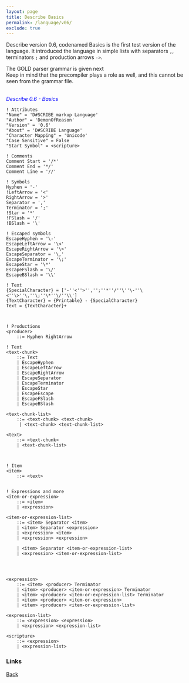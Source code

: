 ```yaml
---
layout: page
title: Describe Basics
permalink: /language/v06/
exclude: true
---
```

Describe version 0.6, codenamed Basics is the first test version of the language. It introduced the language in simple lists with separators ```,```, terminators ```;``` and production arrows ```->```.

The GOLD parser grammar is given next<br>
Keep in mind that the precompiler plays a role as well, and this cannot be seen from the grammar file.<br><br>

<span style="color:blue">_Describe 0.6 - Basics_</span>
```
! Attributes
"Name" = 'D#SCRIBE markup Language'
"Author" = 'DemonOfReason'
"Version" = '0.6'
"About" = 'D#SCRIBE Language'
"Character Mapping" = 'Unicode'
"Case Sensitive" = False
"Start Symbol" = <scripture>

! Comments
Comment Start = '/*'
Comment End = '*/'
Comment Line = '//'

! Symbols
Hyphen = '-'
!LeftArrow = '<'
RightArrow = '>'
Separator = ','
Terminator = ';'
!Star = '*'
!FSlash = '/'
!BSlash = '\'

! Escaped symbols
EscapeHyphen = '\-'
EscapeLeftArrow = '\<'
EscapeRightArrow = '\>'
EscapeSeparator = '\,'
EscapeTerminator = '\;'
EscapeStar = '\*'
EscapeFSlash = '\/'
EscapeBSlash = '\\'

! Text
{SpecialCharacter} = ['-''<''>'','';''*''/''\''\-''\<''\>''\,''\;''\*''\/''\\']
{TextCharacter} = {Printable} - {SpecialCharacter}
Text = {TextCharacter}+



! Productions
<producer>
	::= Hyphen RightArrow

! Text
<text-chunk>
	::= Text
	| EscapeHyphen
	| EscapeLeftArrow
	| EscapeRightArrow
	| EscapeSeparator
	| EscapeTerminator
	| EscapeStar
	| EscapeEscape
	| EscapeFSlash
	| EscapeBSlash

<text-chunk-list>    
	::= <text-chunk> <text-chunk>    
	 | <text-chunk> <text-chunk-list>

<text>     
	::= <text-chunk>    
	| <text-chunk-list>
   


! Item
<item>    
	::= <text>


! Expressions and more
<item-or-expression>    
	::= <item>    
	| <expression>

<item-or-expression-list>
	::= <item> Separator <item>
	| <item> Separator <expression>
	| <expression> <item>
	| <expression> <expression>
	
	| <item> Separator <item-or-expression-list>
	| <expression> <item-or-expression-list>

	
	

<expression>     
	::= <item> <producer> Terminator    
	| <item> <producer> <item-or-expression> Terminator   
	| <item> <producer> <item-or-expression-list> Terminator
	| <item> <producer> <item-or-expression>
	| <item> <producer> <item-or-expression-list>

<expression-list>     
	::= <expression> <expression>    
	| <expression> <expression-list>

<scripture>     
	::= <expression>      
	| <expression-list>
```

### Links
[Back](/language/home)